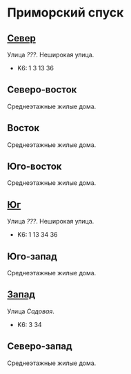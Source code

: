 # Приморский спуск

## [Север](./592080.md)

Улица *???*.
Неширокая улица.

* K6:   1   3   13  36

## Северо-восток

Среднеэтажные жилые дома.

## Восток

Среднеэтажные жилые дома.

## Юго-восток

Среднеэтажные жилые дома.

## [Юг](./592090.md)

Улица *???*.
Неширокая улица.

* K6:   1   13  34  36

## Юго-запад

Среднеэтажные жилые дома.

## [Запад](./590085.md)

Улица *Садовая*.

* K6:   3   34

## Северо-запад

Среднеэтажные жилые дома.
